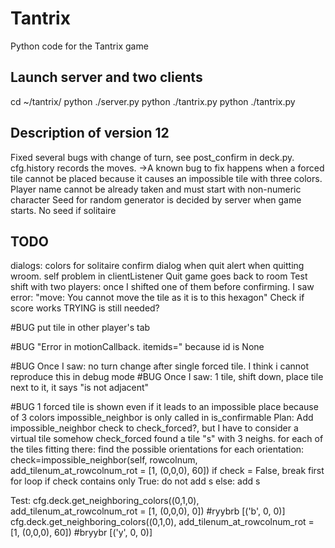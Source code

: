 # Tantrix
Python code for the Tantrix game

## Launch server and two clients
cd ~/tantrix/
python ./server.py
python ./tantrix.py
python ./tantrix.py

## Description of version 12
Fixed several bugs with change of turn, see post_confirm in deck.py. cfg.history records the moves.
->A known bug to fix happens when a forced tile cannot be placed because it causes an impossible tile with three colors. 
Player name cannot be already taken and must start with non-numeric character
Seed for random generator is decided by server when game starts. No seed if solitaire

## TODO
dialogs: colors for solitaire
	confirm dialog when quit
	alert when quitting wroom. self problem in clientListener
Quit game goes back to room
Test shift with two players: once I shifted one of them before confirming. I saw error: "move: You cannot move the tile as it is to this hexagon"
Check if score works
TRYING is still needed?

#BUG
put tile in other player's tab

#BUG
"Error in motionCallback. itemids=" because id is None

#BUG
Once I saw: no turn change after single forced tile. I think i cannot reproduce this in debug mode
#BUG 
Once I saw: 1 tile, shift down, place tile next to it, it says "is not adjacent"

#BUG
1 forced tile is shown even if it leads to an impossible place because of 3 colors
	impossible_neighbor is only called in is_confirmable
	Plan: Add impossible_neighbor check to check_forced?, but I have to consider a virtual tile somehow
check_forced found a tile "s" with 3 neighs. 
for each of the tiles fitting there:
	find the possible orientations
	for each orientation:
		check=impossible_neighbor(self, rowcolnum, add_tilenum_at_rowcolnum_rot = [1, (0,0,0), 60])
		if check = False, break first for loop
	if check contains only True:
		do not add s
	else: 
		add s

Test:
cfg.deck.get_neighboring_colors((0,1,0), add_tilenum_at_rowcolnum_rot = [1, (0,0,0), 0])  #ryybrb	[('b', 0, 0)]
cfg.deck.get_neighboring_colors((0,1,0), add_tilenum_at_rowcolnum_rot = [1, (0,0,0), 60]) #bryybr	[('y', 0, 0)]



